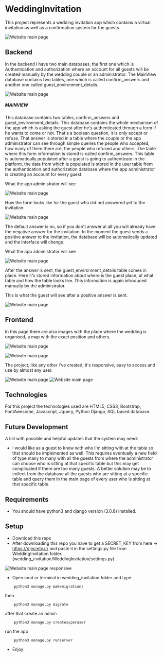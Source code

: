 # WeddingInvitation

This project represents a wedding invitation app which contains a virtual
invitation as well as a confirmation system for the guests

![Website main page](wedding_documentation/picture_1.png)

## Backend

In the backend I have two main databases, the first one which is 
Authentication and authorization where an account for all guests will be
created manually by the wedding couple or an administrator. The MainView
database contains two tables, one which is called confirm_answers and another
one called guest_environment_details.

![Website main page](wedding_documentation/picture_2.png)

##### MAINVIEW

This database contains two tables, confirm_answers and guest_environment_details. This database
contains the whole mechanism of the app which is asking the guest after he's authenticated through a
form if he wants to come or not. That's a boolean question, it is only accept or refuse. That answer is
stored in a table where the couple or the app administrator can see through simple queries the people
who accepted, how many of them there are, the people who refused and others.
The table where this form information is stored is called confirm_answers. This table is automatically populated
after a guest is going to authenticate in the platform, the data from which is populated is stored in 
the user table from the authentication and authorization database where the app administrator is creating
an account for every guest. 

What the app administrator will see

![Website main page](wedding_documentation/picture_3.png)

How the form looks like for the guest who did not answered yet to the invitation

![Website main page](wedding_documentation/picture_4.png)

The default answer is no, so if you don't answer at all you will already have the negative answer
for the invitation.
In the moment the guest sends a positive answer to the invitation, the database will be automatically
updated and the interface will change.

What the app administrator will see

![Website main page](wedding_documentation/picture_5.png)

After the answer is sent, the guest_environment_details table comes in place. Here it's stored information
about where is the guest place, at what table and how the table looks like. This information is again
introduced manually by the administrator.

This is what the guest will see after a positive answer is sent.

![Website main page](wedding_documentation/picture_6.png)

## Frontend

In this page there are also images with the place where the wedding is organised, a map with the exact
position and others.

![Website main page](wedding_documentation/picture_7.png)

![Website main page](wedding_documentation/picture_8.png)

The project, like any other I've created, it's responsive, easy to access and use by almost any user.

![Website main page](wedding_documentation/picture_9.png) ![Website main page](wedding_documentation/picture_10.png)

## Technologies

For this project the technologies used are HTML5, CSS3, Bootstrap, FontAwesome, 
Javascript, Jquery, Python Django, SQL based database.
 
## Future Development

A list with possible and helpful updates that the system may need:

* I would like as a guest to know with who I'm sitting with at the table so that should be implemented
as well. This requires eventually a new field of type many to many with all the guests from where 
the administrator can choose who is sitting at that specific table but this may get complicated if there are too many 
guests. A better solution may be to collect from the database all the guests who are sitting at a specific 
table and query them in the main page of every user who is sitting at that specific table.

## Requirements

* You should have python3 and django version (3.0.8) installed.

## Setup

* Download this repo
* After downloading this repo you have to get a SECRET_KEY from here -> https://djecrety.ir/ and paste
it in the settings.py file from WeddingInvitation folder. (wedding_invitation/WeddingInvitation/settings.py)
 
![Website main page responsive](wedding_documentation/picture_11.png)

* Open cmd or terminal in wedding_invitation folder and type 
```
    python3 manage.py makemigrations
```

then 

```
    python3 manage.py migrate
```

after that create an admin

```
    python3 manage.py createsuperuser
```

run the app

```
    python3 manage.py runserver
```
* Enjoy

